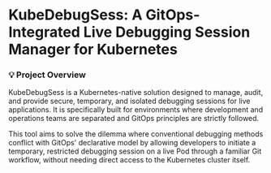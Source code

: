 # KubeDebugSess: A GitOps-Integrated Live Debugging Session Manager for Kubernetes

### 💡 Project Overview

KubeDebugSess is a Kubernetes-native solution designed to manage, audit, and provide secure, temporary, and isolated debugging sessions for live applications. It is specifically built for environments where development and operations teams are separated and GitOps principles are strictly followed.

This tool aims to solve the dilemma where conventional debugging methods conflict with GitOps' declarative model by allowing developers to initiate a temporary, restricted debugging session on a live Pod through a familiar Git workflow, without needing direct access to the Kubernetes cluster itself.
